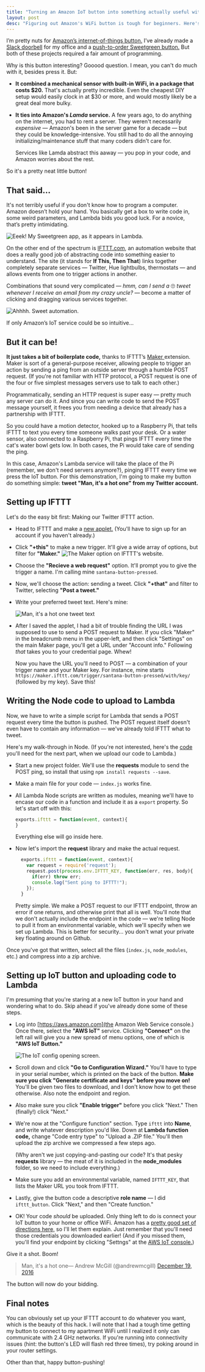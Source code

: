 ```yaml
---
title: "Turning an Amazon IoT button into something actually useful with (almost) no code"
layout: post
desc: "Figuring out Amazon's WiFi button is tough for beginners. Here's an easy away to connect your to IFTTT.com (and thereby the world!!)."
---
```


I’m pretty nuts for [Amazon’s internet-of-things button.](https://aws.amazon.com/iotbutton/) I’ve already made a [Slack doorbell](http://www.andrewmcgill.me/2016/07/05/make-every-week-2-slack-doorbell.html) for my office and a [push-to-order Sweetgreen button.](http://www.andrewmcgill.me/2016/08/19/make-every-week-sweetgreen-salad-button.html) But both of these projects required a fair amount of programming.

Why is this button interesting? Gooood question. I mean, you can't do much with it, besides press it. But: 

* **It combined a mechanical sensor with built-in WiFi, in a package that costs $20.** That's actually pretty incredible. Even the cheapest DIY setup would easily clock in at $30 or more, and would mostly likely be a great deal more bulky.
* **It ties into Amazon's _Lamda_ service.** A few years ago, to do anything on the internet, you had to rent a server. They weren't necessarily _expensive_ — Amazon's been in the server game for a decade — but they could be knowledge-intensive. You still had to do all the annoying initializing/maintenance stuff that many coders didn't care for. 

  Services like Lamda abstract this aaway — you pop in your code, and Amazon worries about the rest.

So it's a pretty neat little button!

## That said...

It's not terribly useful if you don't know how to program a computer. Amazon doesn’t hold your hand. You basically get a box to write code in, some weird parameters, and Lambda bids you good luck. For a novice, that’s pretty intimidating.

![Eeek! My Sweetgreen app, as it appears in Lambda.](/assets/lambda_example.gif)

On the other end of the spectrum is [IFTTT.com](http://www.ifttt.com), an automation website that does a really good job of abstracting code into something easier to understand. The site (it stands for **If This, Then That**) links together completely separate services — Twitter, Hue lightbulbs, thermostats — and allows events from one to trigger actions in another. 

Combinations that sound very complicated — _hmm, can I send a_ 🙄 _tweet whenever I receive an email from my crazy uncle?_ — become a matter of clicking and dragging various services together. 

![Ahhhh. Sweet automation.](/assets/ifttt_example.gif)

If only Amazon’s IoT service could be so intuitive…

## But it can be!
**It just takes a bit of boilerplate code,** thanks to IFTTT’s [Maker ](https://ifttt.com/maker) extension. Maker is sort of a general-purpose receiver, allowing people to trigger an action by sending a ping from an outside server through a humble POST request. (If you're not familiar with HTTP protocol, a POST request is one of the four or five simplest messages servers use to talk to each other.) 

Programmatically, sending an HTTP request is super easy — pretty much any server can do it. And since you can write code to send the POST message yourself, it frees you from needing a device that already has a partnership with IFTTT. 

So you could have a motion detector, hooked up to a Raspberry Pi, that tells IFTTT to text you every time someone walks past your desk. Or a water sensor, also connected to a Raspberry Pi, that pings IFTTT every time the cat's water bowl gets low. In both cases, the Pi would take care of sending the ping.

In this case, Amazon's Lambda service will take the place of the Pi (remember, we don't need servers anymore?), pinging IFTTT every time we press the IoT button. For this demonstration, I'm going to make my button do something simple: **tweet "Man, it's a hot one" from my Twitter account.**

## Setting up IFTTT

Let's do the easy bit first: Making our Twitter IFTTT action. 

* Head to IFTTT and make a [new applet.](https://ifttt.com/create) (You'll have to sign up for an account if you haven't already.)
* Click **"+this"** to make a new trigger. It'll give a wide array of options, but filter for **"Maker."**
  ![The Maker option on IFTTT's website.](/assets/ifttt_maker_option.png)

* Choose the **"Recieve a web request"** option. It'll prompt you to give the trigger a name. I'm calling mine `santana-button-pressed`.

* Now, we'll choose the action: sending a tweet. Click **"+that"** and filter to Twitter, selecting **"Post a tweet."**

* Write your preferred tweet text. Here's mine: 

  ![Man, it's a hot one tweet text](/assets/iot-tweet-text.png)

* After I saved the applet, I had a bit of trouble finding the URL I was supposed to use to send a POST request to Maker. If you click "Maker" in the breadcrumb menu in the upper-left, and then click "Settings" on the main Maker page, you'll get a URL under "Account info." Following _that_ takes you to your credential page. Whew!

  Now you have the URL you'll need to POST — a combination of your trigger name and your Maker key. For instance, mine starts `https://maker.ifttt.com/trigger/santana-button-pressed/with/key/` (followed by my key). Save this!

## Writing the Node code to upload to Lambda

Now, we have to write a simple script for Lambda that sends a POST request every time the button is pushed. The POST request itself doesn't even have to contain any information — we've already told IFTTT what to tweet.

Here's my walk-through in Node. (If you're not interested, here's the [code](https://github.com/arm5077/ifttt-button/archive/master.zip) you'll need for the next part, when we upload our code to Lambda.)

* Start a new project folder. We'll use the **requests** module to send the POST ping, so install that using `npm install requests --save`. 

* Make a main file for your code — `index.js` works fine.

* All Lambda Node scripts are written as modules, meaning we'll have to encase our code in a function and include it as a `export` property. So let's start off with this:

  ```javascript
  exports.ifttt = function(event, context){
  }
  ```

  Everything else will go inside here.

* Now let's import the **request** library and make the actual request. 

  ```javascript
    exports.ifttt = function(event, context){
      var request = require('request');
      request.post(process.env.IFTTT_KEY, function(err, res, body){
        if(err) throw err;
        console.log("Sent ping to IFTTT!");
      });
    }
  ```

  Pretty simple. We make a POST request to our IFTTT endpoint, throw an error if one returns, and otherwise print that all is well. You'll note that we don't actually include the endpoint in the code — we're telling Node to pull it from an environmental variable, which we'll specify when we set up Lambda. This is better for security... you don't wnat your private key floating around on Github.
  
Once you've got that written, select all the files (`index.js`, `node_modules`, etc.) and compress into a zip archive.
  
## Setting up IoT button and uploading code to Lambda

I'm presuming that you're staring at a new IoT button in your hand and wondering what to do. Skip ahead if you've already done some of these steps.

* Log into [https://aws.amazon.com](the Amazon Web Service console.) Once there, select the **"AWS IoT"** service. Clicking **"Connect"** on the left rail will give you a new spread of menu options, one of which is **"AWS IoT Button."** 

  ![The IoT config opening screen.](/assets/iot-opener.png)
  
* Scroll down and click **"Go to Configuration Wizard."** You'll have to type in your serial number, which is printed on the back of the button. **Make sure you click "Generate certificate and keys" before you move on!** You'll be given two files to download, and I don't know how to get these otherwise. Also note the endpoint and region.

* Also make sure you click **"Enable trigger"** before you click "Next." Then (finally!) click "Next."

* We're now at the "Configure function" section. Type `ifttt` into **Name**, and write whatever description you'd like. Down at **Lambda function code,** change "Code entry type" to "Upload a .ZIP file." You'll then upload the zip archive we compressed a few steps ago.

  (Why aren't we just copying-and-pasting our code? It's that pesky **requests** library — the meat of it is included in the **node_modules** folder, so we need to include everything.)
  
* Make sure you add an environmental variable, named `IFTTT_KEY`, that lists the Maker URL you took from IFTTT.

* Lastly, give the button code a descriptive **role name** — I did `ifttt_button`. Click "Next," and then "Create function."

* OK! Your code _should_ be uploaded. Only thing left to do is connect your IoT button to your home or office WiFi. Amazon has a [pretty good set of directions here,](http://docs.aws.amazon.com/iot/latest/developerguide/configure-iot.html) so I'll let them explain. Just remember that you'll need those credentials you downloaded earlier! (And if you missed them, you'll find your endpoint by clicking "Settngs" at the [AWS IoT console.](https://console.aws.amazon.com/iot/home?region=us-east-1#/dashboard/help))

Give it a shot. Boom!

<blockquote class="twitter-tweet" data-lang="en"><p lang="en" dir="ltr">Man, it&#39;s a hot one&mdash; Andrew McGill (@andrewmcgill) <a href="https://twitter.com/andrewmcgill/status/810657716947587072">December 19, 2016</a></p></blockquote>
<script async src="//platform.twitter.com/widgets.js" charset="utf-8"></script>

The button will now do your bidding.

## Final notes
You can obviously set up your IFTTT account to do whatever you want, which is the beauty of this hack. I will note that I had a tough time getting my button to connect to my apartment WiFi until I realized it only can communicate with 2.4 GHz networks. If you're running into connectivity issues (hint: the button's LED will flash red three times), try poking around in your router settings.

Other than that, happy button-pushing!